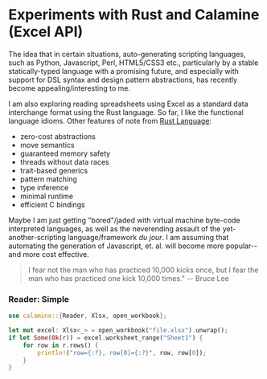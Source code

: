 
# Experiments with Rust and Calamine (Excel API)

The idea that in certain situations, auto-generating scripting languages, such as Python, 
Javascript, Perl, HTML5/CSS3 etc., particularly by a stable statically-typed language
with a promising future, and especially with support for DSL syntax and design pattern
abstractions, has recently become appealing/interesting to me. 

I am also exploring reading spreadsheets using Excel as a standard data interchange
format using the Rust language.  So far, I like the functional language idioms. 
Other features of note from [Rust Language](https://www.rust-lang.org/en-US/):

* zero-cost abstractions
* move semantics
* guaranteed memory safety
* threads without data races
* trait-based generics
* pattern matching
* type inference
* minimal runtime
* efficient C bindings

Maybe I am just getting "bored"/jaded with virtual machine byte-code interpreted languages,
as well as the neverending assault of the yet-another-scripting language/framework *du jour*.
I am assuming that automating the generation of Javascript, et. al. will become more 
popular-- and more cost effective.

> I fear not the man who has practiced 10,000 kicks once, but I fear the man who has practiced
> one kick 10,000 times."
> -- Bruce Lee 


### Reader: Simple

```rust
use calamine::{Reader, Xlsx, open_workbook};

let mut excel: Xlsx<_> = open_workbook("file.xlsx").unwrap();
if let Some(Ok(r)) = excel.worksheet_range("Sheet1") {
    for row in r.rows() {
        println!("row={:?}, row[0]={:?}", row, row[0]);
    }
}
```



